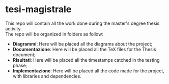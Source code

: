 # tesi-magistrale
This repo will contain all the work done during the master's degree thesis activity.\
The repo will be organized in folders as follow:
- **Diagrammi**: Here will be placed all the diagrams about the project;
- **Documentazione**: Here will be placed all the TeX files for the Thesis document;
- **Risultati**: Here will be placed all the timestamps catched in the testing phase;
- **Implementazione**: Here will be placed all the code made for the project, with libraries and dependencies.